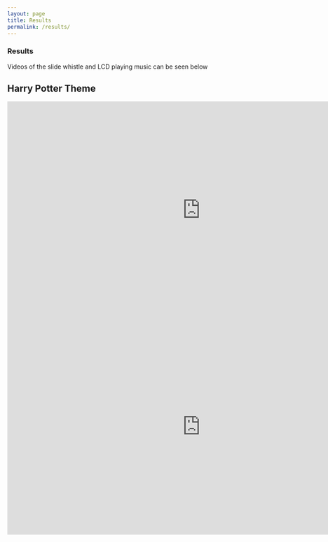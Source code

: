 ```yaml
---
layout: page
title: Results
permalink: /results/
---
```


### Results

Videos of the slide whistle and LCD playing music can be seen below

## Harry Potter Theme
  
<iframe width="880" height="495" src="https://www.youtube.com/embed/IlKs79siXAw" title="Slide Whistle Project for HMC E155 Fall 2022 | Whistle playing Harry Potter Theme" frameborder="0" allow="accelerometer; autoplay; clipboard-write; encrypted-media; gyroscope; picture-in-picture" allowfullscreen></iframe>

<iframe width="880" height="495" src="https://www.youtube.com/embed/RCScf1BGHj0" title="Slide Whistle Project for HMC E155 Fall 2022 | LCD screen playing Harry Potter Theme" frameborder="0" allow="accelerometer; autoplay; clipboard-write; encrypted-media; gyroscope; picture-in-picture" allowfullscreen></iframe>